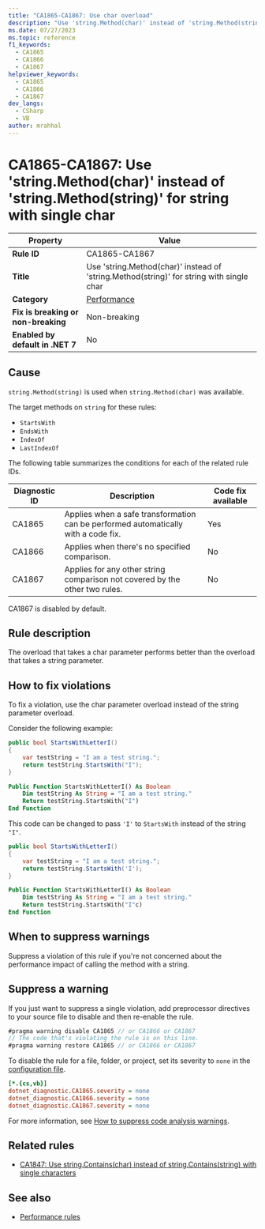 ```yaml
---
title: "CA1865-CA1867: Use char overload"
description: "Use 'string.Method(char)' instead of 'string.Method(string)' when you have a string with a single char"
ms.date: 07/27/2023
ms.topic: reference
f1_keywords:
  - CA1865
  - CA1866
  - CA1867
helpviewer_keywords:
  - CA1865
  - CA1866
  - CA1867
dev_langs:
  - CSharp
  - VB
author: mrahhal
---
```


# CA1865-CA1867: Use 'string.Method(char)' instead of 'string.Method(string)' for string with single char

| Property                            | Value                                                                                    |
|-------------------------------------|------------------------------------------------------------------------------------------|
| **Rule ID**                         | CA1865-CA1867                                                                            |
| **Title**                           | Use 'string.Method(char)' instead of 'string.Method(string)' for string with single char |
| **Category**                        | [Performance](performance-warnings.md)                                                   |
| **Fix is breaking or non-breaking** | Non-breaking                                                                             |
| **Enabled by default in .NET 7**    | No                                                                                       |

## Cause

`string.Method(string)` is used when `string.Method(char)` was available.

The target methods on `string` for these rules:

- `StartsWith`
- `EndsWith`
- `IndexOf`
- `LastIndexOf`

The following table summarizes the conditions for each of the related rule IDs.

| Diagnostic ID | Description | Code fix available |
| - | - | - |
| CA1865 | Applies when a safe transformation can be performed automatically with a code fix. | Yes |
| CA1866 | Applies when there's no specified comparison. | No |
| CA1867 | Applies for any other string comparison not covered by the other two rules. | No |

CA1867 is disabled by default.

## Rule description

The overload that takes a char parameter performs better than the overload that takes a string parameter.

## How to fix violations

To fix a violation, use the char parameter overload instead of the string parameter overload.

Consider the following example:

```csharp
public bool StartsWithLetterI()
{
    var testString = "I am a test string.";
    return testString.StartsWith("I");
}
```

```vb
Public Function StartsWithLetterI() As Boolean
    Dim testString As String = "I am a test string."
    Return testString.StartsWith("I")
End Function
```

This code can be changed to pass `'I'` to `StartsWith` instead of the string `"I"`.

```csharp
public bool StartsWithLetterI()
{
    var testString = "I am a test string.";
    return testString.StartsWith('I');
}
```

```vb
Public Function StartsWithLetterI() As Boolean
    Dim testString As String = "I am a test string."
    Return testString.StartsWith("I"c)
End Function
```

## When to suppress warnings

Suppress a violation of this rule if you're not concerned about the performance impact of calling the method with a string.

## Suppress a warning

If you just want to suppress a single violation, add preprocessor directives to your source file to disable and then re-enable the rule.

```csharp
#pragma warning disable CA1865 // or CA1866 or CA1867
// The code that's violating the rule is on this line.
#pragma warning restore CA1865 // or CA1866 or CA1867
```

To disable the rule for a file, folder, or project, set its severity to `none` in the [configuration file](../configuration-files.md).

```ini
[*.{cs,vb}]
dotnet_diagnostic.CA1865.severity = none
dotnet_diagnostic.CA1866.severity = none
dotnet_diagnostic.CA1867.severity = none
```

For more information, see [How to suppress code analysis warnings](../suppress-warnings.md).

## Related rules

- [CA1847: Use string.Contains(char) instead of string.Contains(string) with single characters](ca1847.md)

## See also

- [Performance rules](performance-warnings.md)
